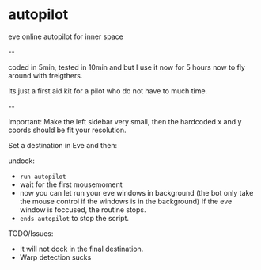 # autopilot
eve online autopilot for inner space

--

coded in 5min, tested in 10min and but I use it now for 5 hours now to fly around with freigthers.

Its just a first aid kit for a pilot who do not have to much time.

--

Important: Make the left sidebar very small, then the hardcoded x and y coords should be fit your resolution.

Set a destination in Eve and then:

undock: 
  - `run autopilot` 
  - wait for the first mousemoment
  - now you can let run your eve windows in background (the bot only take the mouse control if the windows is in the background)
  If the eve window is foccused, the routine stops.
  - `ends autopilot` to stop the script.

TODO/Issues: 
  - It will not dock in the final destination.
  - Warp detection sucks
